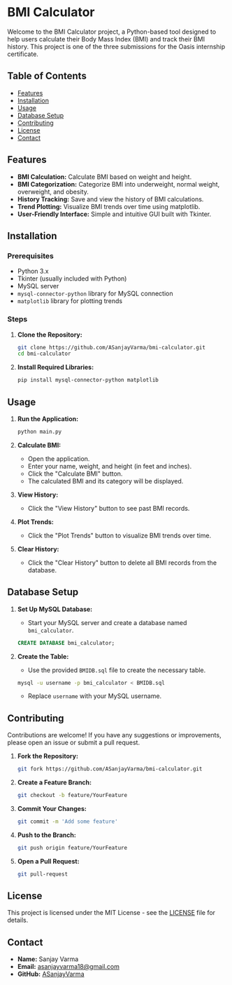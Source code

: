 # BMI Calculator

Welcome to the BMI Calculator project, a Python-based tool designed to help users calculate their Body Mass Index (BMI) and track their BMI history. This project is one of the three submissions for the Oasis internship certificate.

## Table of Contents

- [Features](#features)
- [Installation](#installation)
- [Usage](#usage)
- [Database Setup](#database-setup)
- [Contributing](#contributing)
- [License](#license)
- [Contact](#contact)

## Features

- **BMI Calculation:** Calculate BMI based on weight and height.
- **BMI Categorization:** Categorize BMI into underweight, normal weight, overweight, and obesity.
- **History Tracking:** Save and view the history of BMI calculations.
- **Trend Plotting:** Visualize BMI trends over time using matplotlib.
- **User-Friendly Interface:** Simple and intuitive GUI built with Tkinter.

## Installation

### Prerequisites

- Python 3.x
- Tkinter (usually included with Python)
- MySQL server
- `mysql-connector-python` library for MySQL connection
- `matplotlib` library for plotting trends

### Steps

1. **Clone the Repository:**

    ```sh
    git clone https://github.com/ASanjayVarma/bmi-calculator.git
    cd bmi-calculator
    ```

2. **Install Required Libraries:**

    ```sh
    pip install mysql-connector-python matplotlib
    ```

## Usage

1. **Run the Application:**

    ```sh
    python main.py
    ```

2. **Calculate BMI:**

    - Open the application.
    - Enter your name, weight, and height (in feet and inches).
    - Click the "Calculate BMI" button.
    - The calculated BMI and its category will be displayed.

3. **View History:**

    - Click the "View History" button to see past BMI records.

4. **Plot Trends:**

    - Click the "Plot Trends" button to visualize BMI trends over time.

5. **Clear History:**

    - Click the "Clear History" button to delete all BMI records from the database.

## Database Setup

1. **Set Up MySQL Database:**

    - Start your MySQL server and create a database named `bmi_calculator`.

    ```sql
    CREATE DATABASE bmi_calculator;
    ```

2. **Create the Table:**

    - Use the provided `BMIDB.sql` file to create the necessary table.

    ```sh
    mysql -u username -p bmi_calculator < BMIDB.sql
    ```

    - Replace `username` with your MySQL username.

## Contributing

Contributions are welcome! If you have any suggestions or improvements, please open an issue or submit a pull request.

1. **Fork the Repository:**

    ```sh
    git fork https://github.com/ASanjayVarma/bmi-calculator.git
    ```

2. **Create a Feature Branch:**

    ```sh
    git checkout -b feature/YourFeature
    ```

3. **Commit Your Changes:**

    ```sh
    git commit -m 'Add some feature'
    ```

4. **Push to the Branch:**

    ```sh
    git push origin feature/YourFeature
    ```

5. **Open a Pull Request:**

    ```sh
    git pull-request
    ```

## License

This project is licensed under the MIT License - see the [LICENSE](LICENSE) file for details.

## Contact

- **Name:** Sanjay Varma
- **Email:** [asanjayvarma18@gmail.com](mailto:asanjayvarma18@gmail.com)
- **GitHub:** [ASanjayVarma](https://github.com/asanjayvarma)

